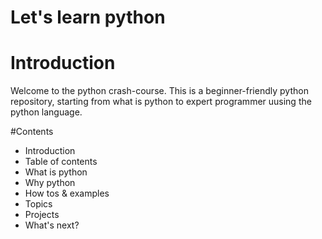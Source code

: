 # Let's learn python

# Introduction
Welcome to the python crash-course.
This is a beginner-friendly python repository, starting from what is python to expert programmer uusing the python language.

#Contents
- Introduction
- Table of contents
- What is python
- Why python
- How tos & examples
- Topics
- Projects
- What's next?
